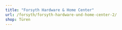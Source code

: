 ```yaml
---
title: "Forsyth Hardware & Home Center"
url: /forsyth/forsyth-hardware-und-home-center-2/
shop: Türen
---
```


